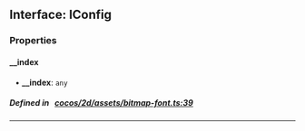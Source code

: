 ## Interface: IConfig


### Properties


#### __index

<div style="margin-left: 10px;">


• **__index**: ``any``

</div>

##### Defined in &nbsp;   [cocos/2d/assets/bitmap-font.ts:39](https://github.com/cocos-creator/engine/blob/c7bf6b8a9/cocos/2d/assets/bitmap-font.ts#L39)&nbsp;
___

